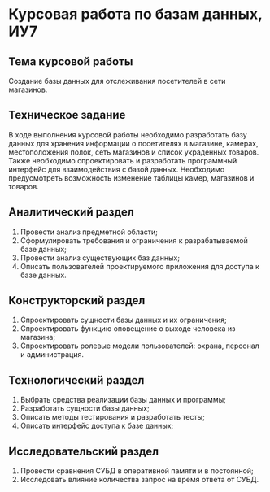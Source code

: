 # Курсовая работа по базам данных, ИУ7

## Тема курсовой работы

Создание базы данных для отслеживания посетителей в сети магазинов.

## Техническое задание

В ходе выполнения курсовой работы необходимо разработать базу данных для хранения информации о посетителях в магазине, камерах, местоположения полок, сеть магазинов и список украденных товаров. Также необходимо спроектировать и разработать программный интерфейс для взаимодействия с базой данных.
Необходимо предусмотреть возможность изменение таблицы камер, магазинов и товаров.

## Аналитический раздел

1. Провести анализ предметной области;
2. Сформулировать требования и ограничения к разрабатываемой базе данных;
3. Провести анализ существующих баз данных;
4. Описать пользователей проектируемого приложения для доступа к базе данных.

## Конструкторский раздел

1. Спроектировать сущности базы данных и их ограничения;
2. Спроектировать функцию оповещение о выходе человека из магазина;
3. Спроектировать ролевые модели пользователей: охрана, персонал и администрация.

## Технологический раздел

1. Выбрать средства реализации базы данных и программы;
2. Разработать сущности базы данных;
3. Описать методы тестирования и разработать тесты;
4. Описать интерфейс доступа к базе данных;

## Исследовательский раздел

1. Провести сравнения СУБД в оперативной памяти и в постоянной;
2. Исследовать влияние количества запрос на время ответа от СУБД.
